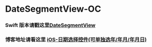 # DateSegmentView-OC

### Swift 版本请戳这里[DateSegmentView](https://github.com/YQqiang/DateSegmentView)

### 博客地址请看这里 [iOS-日期选择控件(可单独选年/年月/年月日)](http://www.jianshu.com/p/840510e92f71)
